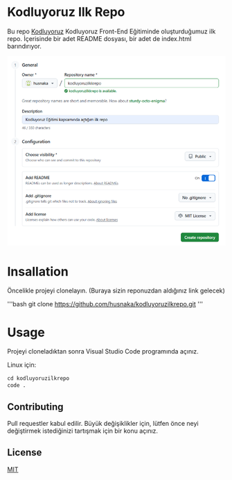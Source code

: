 # Kodluyoruz Ilk Repo
Bu repo [Kodluyoruz](https://www.kodluyoruz.org) Kodluyoruz Front-End Eğitiminde oluşturduğumuz ilk repo. İçerisinde bir adet README dosyası, bir adet de index.html barındırıyor.

![github](figures/github.png)

# Insallation
Öncelikle projeyi clonelayın. (Buraya sizin reponuzdan aldığınız link gelecek)

'''bash
git clone https://github.com/husnaka/kodluyoruzilkrepo.git
'''

# Usage
Projeyi cloneladıktan sonra Visual Studio Code programında açınız.

Linux için:
```linux
cd kodluyoruzilkrepo
code .
```

## Contributing
Pull requestler kabul edilir. Büyük değişiklikler için, lütfen önce neyi değiştirmek istediğinizi tartışmak için bir konu açınız.


## License
[MIT](https://choosealicense.com/licenses/mit/)
